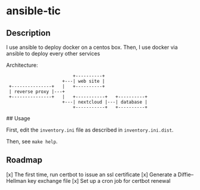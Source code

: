 # ansible-tic

## Description

I use ansible to deploy docker on a centos box.
Then, I use docker via ansible to deploy every other services

Architecture:
```
                         +----------+
                     +---| web site |
 +---------------+   |   +----------+
 | reverse proxy |---+
 +---------------+   |   +-----------+   +----------+
                     +---| nextcloud |---| database |
                         +-----------+   +----------+
```

## Usage

First, edit the `inventory.ini` file as described in `inventory.ini.dist`.

Then, see `make help`.

## Roadmap

[x] The first time, run certbot to issue an ssl certificate
[x] Generate a Diffie–Hellman key exchange file
[x] Set up a cron job for certbot renewal
